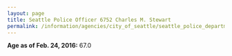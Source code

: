 ```yaml
---
layout: page
title: Seattle Police Officer 6752 Charles M. Stewart
permalink: /information/agencies/city_of_seattle/seattle_police_department/copbook/6752/
---
```


**Age as of Feb. 24, 2016:** 67.0
